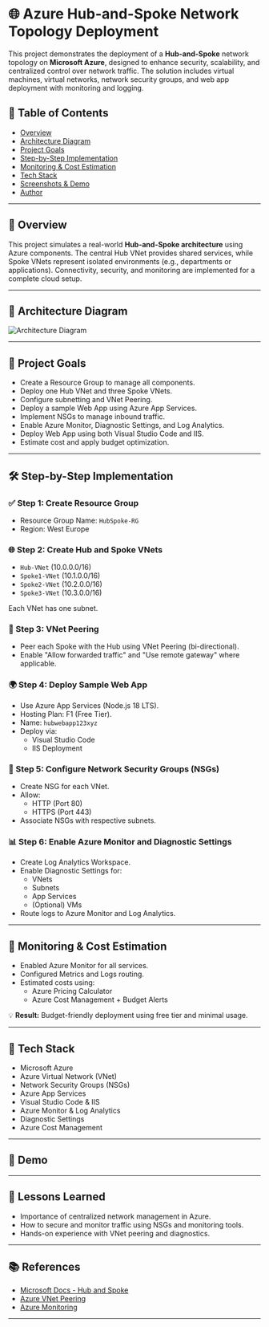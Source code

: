 # 🌐 Azure Hub-and-Spoke Network Topology Deployment

This project demonstrates the deployment of a **Hub-and-Spoke** network topology on **Microsoft Azure**, designed to enhance security, scalability, and centralized control over network traffic. The solution includes virtual machines, virtual networks, network security groups, and web app deployment with monitoring and logging.


## 📁 Table of Contents

- [Overview](#overview)
- [Architecture Diagram](#architecture-diagram)
- [Project Goals](#project-goals)
- [Step-by-Step Implementation](#step-by-step-implementation)
- [Monitoring & Cost Estimation](#monitoring--cost-estimation)
- [Tech Stack](#tech-stack)
- [Screenshots & Demo](#screenshots--demo)
- [Author](#author)

---

## 📌 Overview

This project simulates a real-world **Hub-and-Spoke architecture** using Azure components. The central Hub VNet provides shared services, while Spoke VNets represent isolated environments (e.g., departments or applications). Connectivity, security, and monitoring are implemented for a complete cloud setup.


---

## 🧩 Architecture Diagram

![Architecture Diagram](![Image](https://github.com/user-attachments/assets/e5cb908c-410e-4613-b03d-360ce293245c))


---

## 🎯 Project Goals

- Create a Resource Group to manage all components.  
- Deploy one Hub VNet and three Spoke VNets.  
- Configure subnetting and VNet Peering.  
- Deploy a sample Web App using Azure App Services.  
- Implement NSGs to manage inbound traffic.  
- Enable Azure Monitor, Diagnostic Settings, and Log Analytics.  
- Deploy Web App using both Visual Studio Code and IIS.  
- Estimate cost and apply budget optimization.

---

## 🛠️ Step-by-Step Implementation

### ✅ Step 1: Create Resource Group
- Resource Group Name: `HubSpoke-RG`  
- Region: West Europe  

### 🌐 Step 2: Create Hub and Spoke VNets
- `Hub-VNet` (10.0.0.0/16)  
- `Spoke1-VNet` (10.1.0.0/16)  
- `Spoke2-VNet` (10.2.0.0/16)  
- `Spoke3-VNet` (10.3.0.0/16)  

Each VNet has one subnet.

### 🔗 Step 3: VNet Peering
- Peer each Spoke with the Hub using VNet Peering (bi-directional).  
- Enable "Allow forwarded traffic" and "Use remote gateway" where applicable.

### 🌍 Step 4: Deploy Sample Web App
- Use Azure App Services (Node.js 18 LTS).  
- Hosting Plan: F1 (Free Tier).  
- Name: `hubwebapp123xyz`  
- Deploy via:  
  - Visual Studio Code  
  - IIS Deployment  

### 🔐 Step 5: Configure Network Security Groups (NSGs)
- Create NSG for each VNet.  
- Allow:  
  - HTTP (Port 80)  
  - HTTPS (Port 443)  
- Associate NSGs with respective subnets.

### 📊 Step 6: Enable Azure Monitor and Diagnostic Settings
- Create Log Analytics Workspace.  
- Enable Diagnostic Settings for:  
  - VNets  
  - Subnets  
  - App Services  
  - (Optional) VMs  
- Route logs to Azure Monitor and Log Analytics.

---

## 💸 Monitoring & Cost Estimation

- Enabled Azure Monitor for all services.  
- Configured Metrics and Logs routing.  
- Estimated costs using:  
  - Azure Pricing Calculator  
  - Azure Cost Management + Budget Alerts  

💡 **Result:** Budget-friendly deployment using free tier and minimal usage.

---

## 🚀 Tech Stack

- Microsoft Azure  
- Azure Virtual Network (VNet)  
- Network Security Groups (NSGs)  
- Azure App Services  
- Visual Studio Code & IIS  
- Azure Monitor & Log Analytics  
- Diagnostic Settings  
- Azure Cost Management  

---

## 📸 Demo


---

## 🧠 Lessons Learned

- Importance of centralized network management in Azure.  
- How to secure and monitor traffic using NSGs and monitoring tools.  
- Hands-on experience with VNet peering and diagnostics.

---

## 📚 References

- [Microsoft Docs - Hub and Spoke](https://learn.microsoft.com/en-us/azure/architecture/reference-architectures/hybrid-networking/hub-spoke)  
- [Azure VNet Peering](https://learn.microsoft.com/en-us/azure/virtual-network/virtual-network-peering-overview)  
- [Azure Monitoring](https://learn.microsoft.com/en-us/azure/azure-monitor/overview)  

---

 

